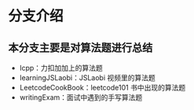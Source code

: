 # 分支介绍

## 本分支主要是对算法题进行总结

- lcpp：力扣加加上的算法题
- learningJSLaobi：JSLaobi 视频里的算法题
- LeetcodeCookBook：leetcode101 书中出现的算法题
- writingExam：面试中遇到的手写算法题
